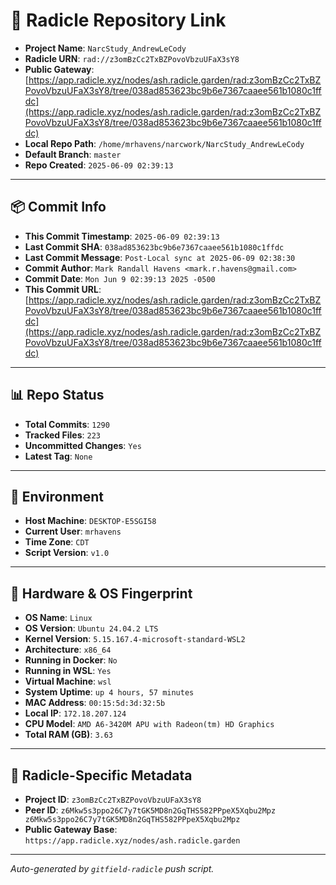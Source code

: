 # 🔗 Radicle Repository Link

- **Project Name**: `NarcStudy_AndrewLeCody`
- **Radicle URN**: `rad://z3omBzCc2TxBZPovoVbzuUFaX3sY8`
- **Public Gateway**: [https://app.radicle.xyz/nodes/ash.radicle.garden/rad:z3omBzCc2TxBZPovoVbzuUFaX3sY8/tree/038ad853623bc9b6e7367caaee561b1080c1ffdc](https://app.radicle.xyz/nodes/ash.radicle.garden/rad:z3omBzCc2TxBZPovoVbzuUFaX3sY8/tree/038ad853623bc9b6e7367caaee561b1080c1ffdc)
- **Local Repo Path**: `/home/mrhavens/narcwork/NarcStudy_AndrewLeCody`
- **Default Branch**: `master`
- **Repo Created**: `2025-06-09 02:39:13`

---

## 📦 Commit Info

- **This Commit Timestamp**: `2025-06-09 02:39:13`
- **Last Commit SHA**: `038ad853623bc9b6e7367caaee561b1080c1ffdc`
- **Last Commit Message**: `Post-Local sync at 2025-06-09 02:38:30`
- **Commit Author**: `Mark Randall Havens <mark.r.havens@gmail.com>`
- **Commit Date**: `Mon Jun 9 02:39:13 2025 -0500`
- **This Commit URL**: [https://app.radicle.xyz/nodes/ash.radicle.garden/rad:z3omBzCc2TxBZPovoVbzuUFaX3sY8/tree/038ad853623bc9b6e7367caaee561b1080c1ffdc](https://app.radicle.xyz/nodes/ash.radicle.garden/rad:z3omBzCc2TxBZPovoVbzuUFaX3sY8/tree/038ad853623bc9b6e7367caaee561b1080c1ffdc)

---

## 📊 Repo Status

- **Total Commits**: `1290`
- **Tracked Files**: `223`
- **Uncommitted Changes**: `Yes`
- **Latest Tag**: `None`

---

## 🧭 Environment

- **Host Machine**: `DESKTOP-E5SGI58`
- **Current User**: `mrhavens`
- **Time Zone**: `CDT`
- **Script Version**: `v1.0`

---

## 🧬 Hardware & OS Fingerprint

- **OS Name**: `Linux`
- **OS Version**: `Ubuntu 24.04.2 LTS`
- **Kernel Version**: `5.15.167.4-microsoft-standard-WSL2`
- **Architecture**: `x86_64`
- **Running in Docker**: `No`
- **Running in WSL**: `Yes`
- **Virtual Machine**: `wsl`
- **System Uptime**: `up 4 hours, 57 minutes`
- **MAC Address**: `00:15:5d:3d:32:5b`
- **Local IP**: `172.18.207.124`
- **CPU Model**: `AMD A6-3420M APU with Radeon(tm) HD Graphics`
- **Total RAM (GB)**: `3.63`

---

## 🌱 Radicle-Specific Metadata

- **Project ID**: `z3omBzCc2TxBZPovoVbzuUFaX3sY8`
- **Peer ID**: `z6Mkw5s3ppo26C7y7tGK5MD8n2GqTHS582PPpeX5Xqbu2Mpz
z6Mkw5s3ppo26C7y7tGK5MD8n2GqTHS582PPpeX5Xqbu2Mpz`
- **Public Gateway Base**: `https://app.radicle.xyz/nodes/ash.radicle.garden`

---

_Auto-generated by `gitfield-radicle` push script._
